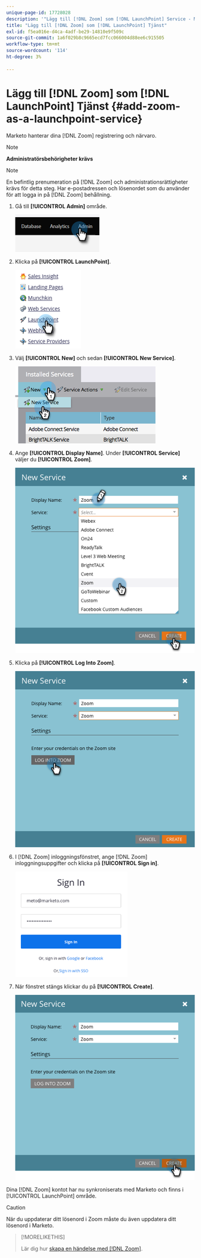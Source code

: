 ```yaml
---
unique-page-id: 17728028
description: '"Lägg till [!DNL Zoom] som [!DNL LaunchPoint] Service - Marketo Docs - produktdokumentation'
title: "Lägg till [!DNL Zoom] som [!DNL LaunchPoint] Tjänst"
exl-id: f5ea016e-d4ca-4adf-be29-14810e9f509c
source-git-commit: 1a6f029b8c9665ecd7fcc066004d88ee6c915505
workflow-type: tm+mt
source-wordcount: '114'
ht-degree: 3%

---
```


# Lägg till [!DNL Zoom] som [!DNL LaunchPoint] Tjänst {#add-zoom-as-a-launchpoint-service}

Marketo hanterar dina [!DNL Zoom] registrering och närvaro.

>[!NOTE]
>
>**Administratörsbehörigheter krävs**

>[!NOTE]
>
>En befintlig prenumeration på [!DNL Zoom] och administrationsrättigheter krävs för detta steg. Har e-postadressen och lösenordet som du använder för att logga in på [!DNL Zoom] behållning.

1. Gå till **[!UICONTROL Admin]** område.

   ![](assets/add-zoom-as-a-launchpoint-service-1.png)

1. Klicka på **[!UICONTROL LaunchPoint]**.

   ![](assets/add-zoom-as-a-launchpoint-service-2.png)

1. Välj **[!UICONTROL New]** och sedan **[!UICONTROL New Service]**.

   ![](assets/add-zoom-as-a-launchpoint-service-3.png)

1. Ange **[!UICONTROL Display Name]**. Under **[!UICONTROL Service]** väljer du **[!UICONTROL Zoom]**.

   ![](assets/add-zoom-as-a-launchpoint-service-4.png)

1. Klicka på **[!UICONTROL Log Into Zoom]**.

   ![](assets/add-zoom-as-a-launchpoint-service-5.png)

1. I [!DNL Zoom] inloggningsfönstret, ange [!DNL Zoom] inloggningsuppgifter och klicka på **[!UICONTROL Sign in]**.

   ![](assets/add-zoom-as-a-launchpoint-service-6.png)

1. När fönstret stängs klickar du på **[!UICONTROL Create]**.

   ![](assets/add-zoom-as-a-launchpoint-service-7.png)

Dina [!DNL Zoom] kontot har nu synkroniserats med Marketo och finns i [!UICONTROL LaunchPoint] område.

>[!CAUTION]
>
>När du uppdaterar ditt lösenord i Zoom måste du även uppdatera ditt lösenord i Marketo.

>[!MORELIKETHIS]
>
>Lär dig hur [skapa en händelse med [!DNL Zoom]](/help/marketo/product-docs/demand-generation/events/create-an-event/create-an-event-with-zoom.md).
